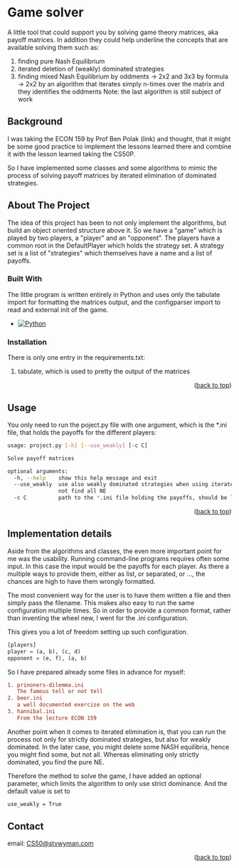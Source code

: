 # Game solver

A little tool that could support you by solving game theory matrices, aka payoff matrices. In addition they could help underline the concepts that are available solving them such as:

1. finding pure Nash Equilibrium
2. iterated deletion of (weakly) dominated strategies
3. finding mixed Nash Equilibrium
    by oddments -> 2x2 and 3x3
    by formula -> 2x2
    by an algorithm that iterates simply n-times over the matrix and they identifies the oddments
Note: the last algorithm is still subject of work

## Background

I was taking the ECON 159 by Prof Ben Polak (link) and thought, that it might be some good practice to implement the lessons learned there and combine it with the lesson learned taking the CS50P.

So I have implemented some classes and some algorithms to mimic the process of solving payoff matrices by iterated elimination of dominated strategies.

<!-- ABOUT THE PROJECT -->

## About The Project

The idea of this project has been to not only implement the algorithms, but build an object oriented structure above it. So we have a "game" which is played by two players, a "player" and an "opponent". The players have a common root in the DefaultPlayer which holds the strategy set. A strategy set is a list of "strategies" which themselves have a name and a list of payoffs.

### Built With

The little program is written entirely in Python and uses only the tabulate import for formatting the matrices output, and the configparser import to read and external init of the game.

* [![Python](https://img.shields.io/badge/python-3670A0?style=for-the-badge&logo=python&logoColor=ffdd54)](https://www.python.org/)

### Installation

There is only one entry in the requirements.txt:

1. tabulate, which is used to pretty the output of the matrices

<p align="right">(<a href="#readme-top">back to top</a>)</p>

<!-- USAGE EXAMPLES -->

## Usage

You only need to run the poject.py file with one argument, which is the *.ini file, that holds the payoffs for the different players:

```sh
usage: project.py [-h] [--use_weakly] [-c C]

Solve payoff matrices

optional arguments:
  -h, --help    show this help message and exit
  --use_weakly  use also weakly dominated strategies when using iterate deletion, note that this methode might
                not find all NE
  -c C          path to the *.ini file holding the payoffs, should be located in a folder called games
```

<p align="right">(<a href="#readme-top">back to top</a>)</p>

## Implementation details

Aside from the algorithms and classes, the even more important point for me was the usability. Running command-line programs requires often some input. In this case the input would be the payoffs for each player. As there a multiple ways to provide them, either as list, or separated, or ..., the chances are high to have them wrongly formatted.

The most convenient way for the user is to have them written a file and then simply pass the filename. This makes also easy to run the same configuration multiple times. So in order to provide a common format, rather than inventing the wheel new, I went for the .ini configuration.

This gives you a lot of freedom setting up such configuration.

```hs
[players]
player = (a, b), (c, d)
opponent = (e, f), (a, b)
```

So I have prepared already some files in advance for myself:

```ini
1. prinoners-dilemma.ini
   The famous tell or not tell
2. beer.ini
   a well documented exercise on the web
3. hannibal.ini
   From the lecture ECON 159
```

Another point when it comes to iterated elimination is, that you can run the process not only for strictly dominated strategies, but also for weakly dominated. In the later case, you might delete some NASH equilibria, hence you might find some, but not all. Whereas eliminating only strictly dominated, you find the pure NE.

Therefore the method to solve the game, I have added an optional parameter, which limits the algorithm to only use strict dominance. And the default value is set to

```sh
use_weakly = True
```

<!-- CONTACT -->

## Contact

email: CS50@stvwyman.com

<p align="right">(<a href="#readme-top">back to top</a>)</p>

<!-- MARKDOWN LINKS & IMAGES -->

<!-- https://www.markdownguide.org/basic-syntax/#reference-style-links -->

